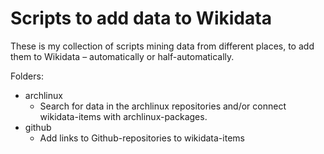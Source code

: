 Scripts to add data to Wikidata
===============================
These is my collection of scripts mining data from different places,
to add them to Wikidata – automatically or half-automatically.

Folders:
 - archlinux
    - Search for data in the archlinux repositories and/or connect
      wikidata-items with archlinux-packages.
 - github
    - Add links to Github-repositories to wikidata-items
